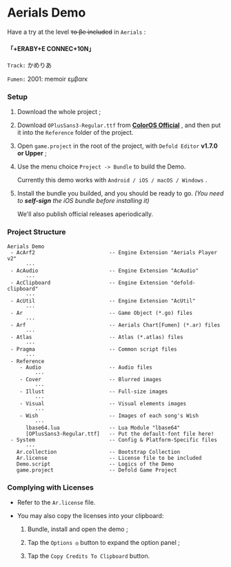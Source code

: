 # Aerials Demo

Have a try at the level ~~τo βe ίncluded~~ in `Aerials` :

#### 「+ERABY+E CONNEC+10N」

`Track:`  かめりあ

`Fumen:`  2001: memoir εμβαrκ

### Setup

1. Download the whole project ;

2. Download `OPlusSans3-Regular.ttf` from [**ColorOS Official**](http://static01.coloros.com/www/public/img/topic7/font-opposans.zip) , and then put it into the `Reference` folder of the project.

3. Open `game.project` in the root of the project, with `Defold Editor` **v1.7.0 or Upper** ;

4. Use the menu choice `Project -> Bundle` to build the Demo.
   
   Currently this demo works with `Android / iOS / macOS / Windows` .

5. Install the bundle you builded, and you should be ready to go. *(You need to **self-sign** the iOS bundle before installing it)*
   
   We'll also publish official releases aperiodically.

### Project Structure

```
Aerials Demo
 - AcArf2                        -- Engine Extension "Aerials Player v2"
      ···
 - AcAudio                       -- Engine Extension "AcAudio"
      ···
 - AcClipboard                   -- Engine Extension "defold-clipboard"
      ···
 - AcUtil                        -- Engine Extension "AcUtil"
      ···
 - Ar                            -- Game Object (*.go) files
      ···
 - Arf                           -- Aerials Chart[Fumen] (*.ar) files
      ···
 - Atlas                         -- Atlas (*.atlas) files
      ···
 - Pragma                        -- Common script files
      ···
 - Reference
    - Audio                      -- Audio files
         ···
    - Cover                      -- Blurred images
         ···
    - Illust                     -- Full-size images
         ···
    - Visual                     -- Visual elements images
         ···
    - Wish                       -- Images of each song's Wish
         ···
      lbase64.lua                -- Lua Module "lbase64"
      [OPlusSans3-Regular.ttf]   -- Put the default-font file here!
 - System                        -- Config & Platform-Specific files
      ···
   Ar.collection                 -- Bootstrap Collection
   Ar.license                    -- License file to be included
   Demo.script                   -- Logics of the Demo
   game.project                  -- Defold Game Project
```

### Complying with Licenses

- Refer to the `Ar.license` file.

- You may also copy the licenses into your clipboard:
  
  1. Bundle, install and open the demo ;
  
  2. Tap the `Options ◎` button to expand the option panel ;
  
  3. Tap the `Copy Credits To Clipboard` button.

